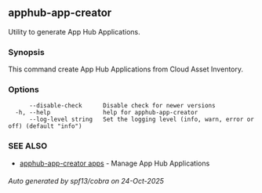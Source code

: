 ## apphub-app-creator

Utility to generate App Hub Applications.

### Synopsis

This command create App Hub Applications from Cloud Asset Inventory.

### Options

```
      --disable-check      Disable check for newer versions
  -h, --help               help for apphub-app-creator
      --log-level string   Set the logging level (info, warn, error or off) (default "info")
```

### SEE ALSO

* [apphub-app-creator apps](apphub-app-creator_apps.md)	 - Manage App Hub Applications

###### Auto generated by spf13/cobra on 24-Oct-2025
